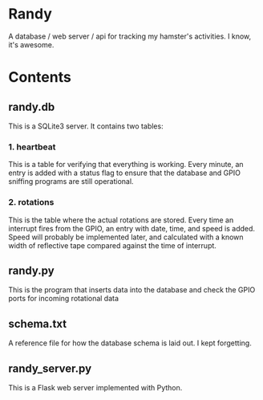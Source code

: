 # Randy
A database / web server / api for tracking my hamster's activities. I know, it's awesome. 

# Contents

## randy.db
This is a SQLite3 server. It contains two tables:
### 1. heartbeat 
This is a table for verifying that everything is working. Every minute, an entry is added with a status flag to ensure that the database and GPIO sniffing programs are still operational. 

### 2. rotations
This is the table where the actual rotations are stored. Every time an interrupt fires from the GPIO, an entry with date, time, and speed is added. 
Speed will probably be implemented later, and calculated with a known width of reflective tape compared against the time of interrupt. 

## randy.py
This is the program that inserts data into the database and check the GPIO ports for incoming rotational data

## schema.txt 
A reference file for how the database schema is laid out. I kept forgetting.

## randy_server.py
This is a Flask web server implemented with Python. 
